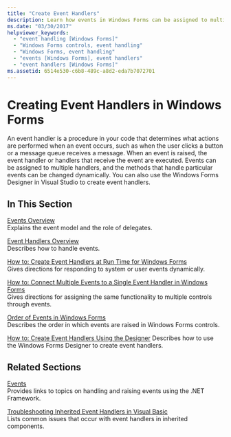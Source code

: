 ```yaml
---
title: "Create Event Handlers"
description: Learn how events in Windows Forms can be assigned to multiple handlers, and how the methods that handle particular events can be changed dynamically.
ms.date: "03/30/2017"
helpviewer_keywords:
  - "event handling [Windows Forms]"
  - "Windows Forms controls, event handling"
  - "Windows Forms, event handling"
  - "events [Windows Forms], event handlers"
  - "event handlers [Windows Forms]"
ms.assetid: 6514e530-c6b8-489c-a8d2-eda7b7072701
---
```

# Creating Event Handlers in Windows Forms

An event handler is a procedure in your code that determines what actions are performed when an event occurs, such as when the user clicks a button or a message queue receives a message. When an event is raised, the event handler or handlers that receive the event are executed. Events can be assigned to multiple handlers, and the methods that handle particular events can be changed dynamically. You can also use the Windows Forms Designer in Visual Studio to create event handlers.

## In This Section

 [Events Overview](events-overview-windows-forms.md)\
 Explains the event model and the role of delegates.

 [Event Handlers Overview](event-handlers-overview-windows-forms.md)\
 Describes how to handle events.

 [How to: Create Event Handlers at Run Time for Windows Forms](how-to-create-event-handlers-at-run-time-for-windows-forms.md)\
 Gives directions for responding to system or user events dynamically.

 [How to: Connect Multiple Events to a Single Event Handler in Windows Forms](how-to-connect-multiple-events-to-a-single-event-handler-in-windows-forms.md)\
 Gives directions for assigning the same functionality to multiple controls through events.

 [Order of Events in Windows Forms](order-of-events-in-windows-forms.md)\
 Describes the order in which events are raised in Windows Forms controls.

 [How to: Create Event Handlers Using the Designer](https://docs.microsoft.com/previous-versions/visualstudio/visual-studio-2010/zwwsdtbk(v=vs.100))
 Describes how to use the Windows Forms Designer to create event handlers.

## Related Sections

 [Events](../../standard/events/index.md)\
 Provides links to topics on handling and raising events using the .NET Framework.

 [Troubleshooting Inherited Event Handlers in Visual Basic](../../visual-basic/programming-guide/language-features/events/troubleshooting-inherited-event-handlers.md)\
 Lists common issues that occur with event handlers in inherited components.
